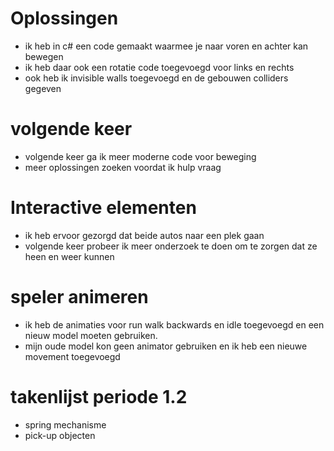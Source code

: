 # Oplossingen
 * ik heb in c# een code gemaakt waarmee je naar voren en achter kan bewegen
 * ik heb daar ook een rotatie code toegevoegd voor links en rechts
 * ook heb ik invisible walls toegevoegd en de gebouwen colliders gegeven

# volgende keer
 * volgende keer ga ik meer moderne code voor beweging
 * meer oplossingen zoeken voordat ik hulp vraag
  
# Interactive elementen
 * ik heb ervoor gezorgd dat beide autos naar een plek gaan
 * volgende keer probeer ik meer onderzoek te doen om te zorgen dat ze heen en weer kunnen
  
# speler animeren
  * ik heb de animaties voor run walk backwards en idle toegevoegd en een nieuw model moeten gebruiken.
  * mijn oude model kon geen animator gebruiken en ik heb een nieuwe movement toegevoegd
  
# takenlijst periode 1.2
 * spring mechanisme
 * pick-up objecten